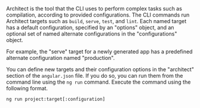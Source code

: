 Architect is the tool that the CLI uses to perform complex tasks such as compilation, according to provided configurations.
The CLI commands run Architect targets such as `build`, `serve`, `test`, and `lint`.
Each named target has a default configuration, specified by an "options" object,
and an optional set of named alternate configurations in the "configurations" object.

For example, the "serve" target for a newly generated app has a predefined
alternate configuration named "production".

You can define new targets and their configuration options in the "architect" section
of the `angular.json` file.
If you do so, you can run them from the command line using the `ng run` command.
Execute the command using the following format.

```
ng run project:target[:configuration]
```

